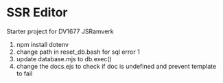 # SSR Editor

Starter project for DV1677 JSRamverk

1. npm install dotenv
2. change path in reset_db.bash for sql error 1
3. update database.mjs to db.exec()
4. change the docs.ejs to check if doc is undefined and prevent template to fail
